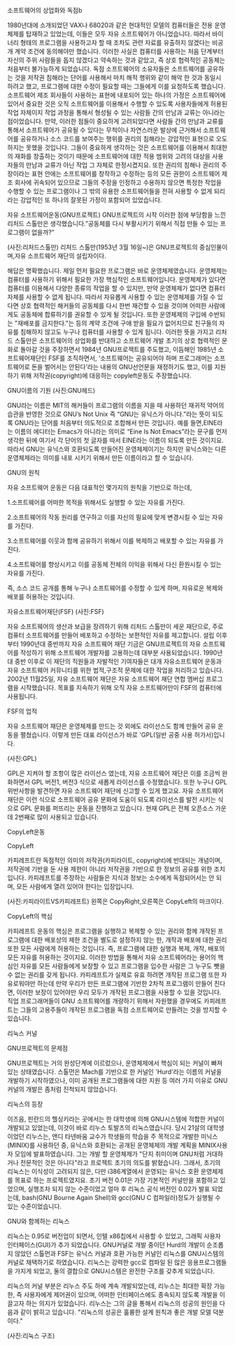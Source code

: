 소프트웨어의 상업화와 독점b


1980년대에 소개되었던 VAX나 68020과 같은 현대적인 모델의 컴퓨터들은 전용 운영체제를 탑재하고 있었는데, 이들은 모두 자유 소프트웨어가 아니었습니다. 따라서 바이너리 형태의 프로그램을 사용하고자 할 때 조차도 관련 자료를 유출하지 않겠다는 비공개 계약 조건에 동의해야만 했습니다. 이러한 사실은 컴퓨터를 사용하는 처음 단계부터 자신의 주위 사람들을 돕지 않겠다고 약속하는 것과 같았고, 즉 상호 협력적인 공동체는 처음부터 불가능하게 되었습니다. 독점 소프트웨어의 소유자들은 소프트웨어를 공유하는 것을 저작권 침해라는 단어를 사용해서 마치 해적 행위와 같이 해악 한 것과 동일시 하려고 했고, 프로그램에 대한 수정이 필요할 때는 그들에게 이를 요청하도록 했습니다. 소프트웨어 제조 회사들이 사용하는 표현에 내포되어 있는 하나의 가정은 소프트웨어에 있어서 중요한 것은 오직 소프트웨어를 이용해서 수행할 수 있도록 사용자들에게 허용된 작업 자체이지 작업 과정을 통해서 형성될 수 있는 사람들 간의 만남과 교류는 아니라는 점이었습니다. 만약, 이러한 점들이 중요하게 고려되었다면 사람들 간의 만남과 교류를 통해서 소프트웨어가 공유될 수 있다는 무척이나 자연스러운 발상에 근거해서 소프트웨어를 공유하거나 소스 코드를 보여주는 행위를 권리의 침해라는 강압적인 표현으로 오도하지는 못했을 것입니다. 그들이 중요하게 생각하는 것은 소프트웨어를 이용해서 최대한의 재화를 창출하는 것이기 때문에 소프트웨어에 대한 적용 범위와 고려의 대상을 사용자들의 만남과 교류가 아닌 작업 그 자체로 한정시켰지요. 또한 권리의 침해나 권리의 주장이라는 표현 안에는 소프트웨어를 창작하고 수정하는 등의 모든 권한이 소프트웨어 제조 회사에 귀속되어 있으므로 그들의 주장을 인정하고 수용하지 않으면 특정한 작업을 수행할 수 있는 프로그램이나 그 밖의 유용한 소프트웨어들을 전혀 사용할 수 없게 되리라는 강압적인 또 하나의 잘못된 가정이 포함되어 있었습니다.

자유 소프트웨어운동(GNU프로젝트)
GNU프로젝트의 시작
이러한 점에 부당함을 느낀 리처드 스톨만은 생각했습니다.”공동체를 다시 부활시키기 위해서 직접 만들 수 있는 프로그램이 없을까?”

(사진:리처드스톨만) 리처드 스톨만(1953년 3월 16일~)은 GNU프로젝트의 중심인물이며,자유 소프트웨어 재단의 설립자이다.

해답은 명확했습니다. 제일 먼저 필요한 프로그램은 바로 운영체제였습니다. 운영체제는 컴퓨터를 사용하기 위해서 필요한 가장 핵심적인 소프트웨어입니다. 운영체제가 있다면 컴퓨터를 이용해서 다양한 종류의 작업을 할 수 있지만, 만약 운영체제가 없다면 컴퓨터 자체를 사용할 수 없게 됩니다. 따라서 자유롭게 사용할 수 있는 운영체제를 가질 수 있다면 상호 협력적인 해커들의 공동체를 다시 한번 재건할 수 있을 것이며 어떠한 사람에게도 공동체에 합류하기를 권유할 수 있게 될 것입니다. 또한 운영체제의 구입에 수반되는 "재배포를 금지한다."는 등의 계약 조건에 구애 받을 필요가 없어지므로 친구들의 자유를 침해하지 않고도 누구나 컴퓨터를 사용할 수 있게 됩니다. 이러한 뜻을 가지고 리처드 스톨만은 소프트웨어의 상업화를 반대하고 소프트웨어 개발 초기의 상호 협력적인 문화로 돌아갈 것을 주장하면서 1984년 GNU프로젝트를 주도했고, 이듬해인 1985년 소프트웨어재단인 FSF를 조직하면서, ‘소프트웨어는 공유되어야 하며 프로그래머는 소프트웨어로 돈을 벌어서는 안된다’라는 내용의 GNU선언문을 재정하기도 했고, 이를 지원하기 위해 저작권(copyright)에 대응하는 copyleft운동도 주장했습니다.

GNU이름의 기원
(사진:GNU헤드)

GNU라는 이름은 MIT의 해커들이 프로그램의 이름을 지을 때 사용하던 재귀적 약어의 습관을 반영한 것으로 GNU’s Not Unix 즉 “GNU는 유닉스가 아니다.”라는 뜻이 되도록 GNU라는 단어를 처음부터 의도적으로 조합해서 만든 것입니다. 예를 들면,EINE라는 이름의 에디터는 Emacs가 아니라는 의미로 “Eine Is Not Emacs”라는 문구를 먼저 생각한 뒤에 여기서 각 단어의 첫 글자를 따서 EINE라는 이름이 되도록 만든 것이지요. 따라서 GNU는 유닉스와 호환되도록 만들어진 운영체제이기는 하지만 유닉스와는 다른 운영체제라는 의미를 내포 시키기 위해서 만든 이름이라고 할 수 있습니다.

GNU의 원칙

자유 소프트웨어 운동은 다음 대표적인 몇가지의 원칙을 기반으로 하는데,

1.소프트웨어를 어떠한 목적을 위해서도 실행할 수 있는 자유를 가진다.

2.소프트웨어의 작동 원리를 연구하고 이를 자신의 필요에 맞게 변경시킬 수 있는 자유를 가진다.

3.소프트웨어를 이웃과 함께 공유하기 위해서 이를 복제하고 배포할 수 있는 자유를 가진다.

4.소프트웨어를 향상시키고 이를 공동체 전체의 이익을 위해서 다신 환원시킬 수 있는 자유를 가진다.

즉, 소스 코드 공개를 통해 누구나 소프트웨어를 수정할 수 있게 하며, 자유로운 복제와 배포를 허용하는 것입니다.


자유소프트웨어재단(FSF)
(사진:FSF)

자유 소프트웨어의 생산과 보급을 장려하기 위해 리처드 스톨만이 세운 재단으로, 주로 컴퓨터 소프트웨어를 만들어 배포하고 수정하는 보편적인 자유를 제고합니다. 설립 이후부터 1990년대 중반까지 자유 소프트웨어 재단 기금은 GNU프로젝트의 자유 소프트웨어를 작성하기 위해 소프트웨어 개발자를 고용하는데 대부분 사용되었습니다. 1990년대 중반 이후로 이 재단의 직원들과 자발적인 기여자들은 대개 자유소프트웨어 운동과 자유 소프트웨어 커뮤니티를 위한 법적,구조적 문제에 대한 작업을 처리하고 있습니다. 2002년 11월25일, 자유 소프트웨어 재단은 자유 소프트웨어 재단 연합 멤버십 프로그램을 시작했습니다. 목표를 지속하기 위해 오직 자유 소프트웨어만이 FSF의 컴퓨터에 사용됩니다.

FSF의 업적

자유 소프트웨어 재단은 운영체제를 만드는 것 외에도 라이선스도 함께 만들어 공유 운동을 펼쳤습니다. 이렇게 만든 대표 라이선스가 바로 'GPL(일반 공중 사용 허가서)입니다.

(사진:GPL)

GPL은 지켜야 할 조항이 많은 라이선스 였는데, 자유 소프트웨어 재단은 이를 조금씩 완화하면서 GPL 버전1, 버전3 식으로 새롭게 라이선스를 수정했습니다. 또한 누구나 GPL위반사항을 발견하면 자유 소프트웨어 재단에 신고할 수 있게 했고요. 자유 소프트웨어 재단은 이런 식으로 소프트웨어 공유 문화에 도움이 되도록 라이선스를 발전 시키는 식으로 GPL 문화를 퍼뜨리는 운동을 진행하고 있습니다. 현재 GPL은 전체 오픈소스 가운데 2번째로 많이 사용되고 있습니다.

CopyLeft운동

CopyLeft

카피레프트란 독점적인 의미의 저작권(카피라이트, copyright)에 반대되는 개념이며, 저작권에 기반을 둔 사용 제한이 아니라 저작권을 기반으로 한 정보의 공유를 위한 조치입니다. 카피레프트를 주장하는 사람들은 지식과 정보는 소수에게 독점되어서는 안 되며, 모든 사람에게 열려 있어야 한다는 입장입니다.

(사진:카피라이트VS카피레프트) 왼쪽은 CopyRight,오른쪽은 CopyLeft의 마크이다.

CopyLeft의 핵심

카피레프트 운동의 핵심은 프로그램을 실행하고 복제할 수 있는 권리와 함께 개작된 프로그램에 대한 배포상의 제한 조건을 별도로 설정하지 않는 한, 개작과 배포에 대한 권리 또한 모든 사람에게 허용하는 것입니다. 즉, 프로그램에 대한 실행과 복제, 개작, 배포의 모든 자유를 허용하는 것이지요. 이러한 방법을 통해서 자유 소프트웨어라는 용어의 핵심인 자유를 모든 사람들에게 보장할 수 있고 프로그램을 입수한 사람은 그 누구도 뺏을 수 없는 권리를 갖게 됩니다. 카피레프트가 실제로 유효 하려면 개작된 프로그램 또한 자유로워야만 하는데 만약 우리가 만든 프로그램에 기반한 2차적 프로그램이 만들어 진다면, 이러한 보장이 있어야만 우리 모두가 개작된 프로그램을 사용할 수 있을 것입니다. 직업 프로그래머들이 GNU 소프트웨어를 개량하기 위해서 자원했을 경우에도 카피레프트는 그들의 고용주들이 개작된 프로그램을 독점 소프트웨어로 만들려는 것을 방지할 수 있습니다.

리눅스 커널

GNU프로젝트의 문제점

GNU프로젝트는 거의 완성단계에 이르렀으나, 운영체제에서 핵심이 되는 커널이 빠져 있는 상태였습니다. 스톨먼은 Mach를 기반으로 한 커널인 'Hurd'라는 이름의 커널을 개발하기 시작하였으나, 이미 공개된 프로그램들에 대한 지원 등 여러 가지 이유로 GNU 커널의 개발은 좀처럼 진척되지 않았습니다.

리눅스의 등장

이즈음, 핀란드의 헬싱키라는 곳에서는 한 대학생에 의해 GNU시스템에 적합한 커널이 개발되고 있었는데, 이것이 바로 리누스 토발즈의 리눅스였습니다. 당시 21살의 대학생이었던 리누스는, 앤디 타넨바움 교수가 학생들의 학습을 주 목적으로 개발한 미닉스(MINIX)를 사용하던 중, 유닉스와 호환되는 공개된 운영체제의 개발 계획을 MINIX사용자 모임에 발표하였습니다. 그는 개발 할 운영체제가 "단지 취미이며 GNU처럼 거대하거나 전문적인 것은 아니다"라고 프로젝트 초기의 의도를 밝혔습니다. 그래서, 초기의 리눅스는 이식성이 고려되지 않은, 다만 i386계열에서 운영되는 유닉스 호환 운영체제를 목표로 하는 프로젝트였지요. 초기 버전 0.01은 가장 기본적인 커널만을 포함하고 있었으며, 실행조차 되지 않는 수준이었고 얼마 후 리눅스 공식 버전인 0.02가 발표 되었는데, bash(GNU Bourne Again Shell)와 gcc(GNU C 컴파일러)정도가 실행될 수 있는 수준이었습니다.

GNU와 함께하는 리눅스

리눅스는 0.95로 버전업이 되면서, 인텔 x86칩에서 사용할 수 있었고, 그래픽 사용자 인터페이스(GUI)가 추가 되었습니다. GNU커널로 개발 중이던 Hurd의 개발이 순조롭지 않았던 스톨먼과 FSF는 유닉스 커널과 호환 가능한 커널인 리눅스를 GNU시스템의 커널로 채택하기로 하였습니다. 리눅스는 강력한 gcc로 컴파일 된 많은 응용프로그램들을 가지게 되었고, 둘의 결합으로 GNU시스템은 완전한 구조를 갖추게 되었습니다.

리눅스의 커널 부분은 리누스 주도 하에 계속 개발되었는데, 리누스는 최대한 확장 가능한, 즉 사용자에게 제어권이 있으며, 어떠한 인터페이스에도 종속되지 않도록 개발을 이끌고자 하는 의지가 있었습니다. 리누스는 그의 글을 통해서 리눅스의 성공의 원인을 다음과 같이 밝히고 있습니다. "리눅스의 성공은 훌륭한 설계 원칙과 좋은 개발 모델 덕분이다."

(사진:리눅스 구조)

